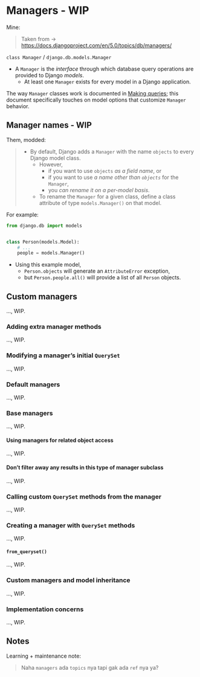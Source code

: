 # Managers - WIP

Mine:
> Taken from -> <https://docs.djangoproject.com/en/5.0/topics/db/managers/>

`class Manager` / `django.db.models.Manager`

- A `Manager` is the *interface* through which database query operations are provided to Django *models*. 
  - At least one `Manager` exists for every model in a Django application.

The way `Manager` classes work is documented in [Making queries](./2_queries.md); this document specifically touches on model options that customize `Manager` behavior.

## Manager names - WIP

Them, modded:
> - By default, Django adds a `Manager` with the name `objects` to every Django model class. 
>   - However, 
>     - if you want to use `objects` _as a field name_, or 
>     - if you want to use _a name other than `objects`_ for the `Manager`, 
>     - you *can* *rename* *it* _on a per-model basis_. 
>   - To rename the `Manager` for a given class, define a class attribute of type `models.Manager()` on that model.

For example:

```python
from django.db import models


class Person(models.Model):
    # ...
    people = models.Manager()
```

- Using this example model, 
  - `Person.objects` will generate an `AttributeError` exception, 
  - but `Person.people.all()` will provide a list of all `Person` objects.

## Custom managers

..., WIP.

### Adding extra manager methods

..., WIP.

### Modifying a manager’s initial `QuerySet`

..., WIP.

### Default managers

..., WIP.

### Base managers

..., WIP.

#### Using managers for related object access

..., WIP.

#### Don’t filter away any results in this type of manager subclass

..., WIP.

### Calling custom `QuerySet` methods from the manager

..., WIP.

### Creating a manager with `QuerySet` methods

..., WIP.

#### `from_queryset()`

..., WIP.

### Custom managers and model inheritance

..., WIP.

### Implementation concerns

..., WIP.

## Notes

Learning + maintenance note:
> Naha `managers` ada `topics` nya tapi gak ada `ref` nya ya?
